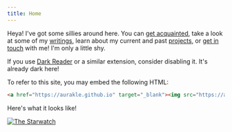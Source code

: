 ```yaml
---
title: Home
---
```


Heya! I've got some sillies around here. You can [get acquainted](/about.html), take a look at some of my [writings](/writings.html), learn about my current and past [projects](/projects.html), or [get in touch](/contact.html) with me! I'm only a little shy.

If you use [Dark Reader](https://darkreader.org) or a similar extension, consider disabling it. It's already dark here!

To refer to this site, you may embed the following HTML:
```html
<a href="https://aurakle.github.io" target="_blank"><img src="https://aurakle.github.io/images/buttons/mine.png" alt="The Starwatch"/></a>
```
<span class="wobbly">Here's what it looks like!</span>
<div class="button-gallery"><a href="/"><img src="/images/buttons/mine.png" alt="The Starwatch"/></a></div>
